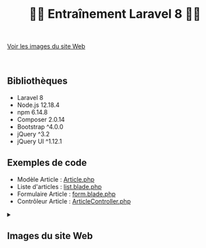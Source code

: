 # <h1 align="center">👨‍💻 Entraînement Laravel 8 👩‍💻</h1>

</br>

[Voir les images du site Web](#images-du-site-web)

</br>

## Bibliothèques
- Laravel 8
- Node.js 12.18.4
- npm 6.14.8
- Composer 2.0.14
- Bootstrap ^4.0.0
- jQuery ^3.2
- jQuery UI ^1.12.1

## Exemples de code
- Modèle Article : [Article.php](app/Models/Article.php)
- Liste d'articles : [list.blade.php](resources/views/articles/list.blade.php)
- Formulaire Article : [form.blade.php](resources/views/articles/form.blade.php)
- Contrôleur Article : [ArticleController.php](app/Http/Controllers/ArticleController.php)

[imgSize]: 1000

<details>
  <summary><h2>Images du site Web</h2></summary>
  
  ### <ins>Liste des articles</ins>
  <img src="/public/img/readme/article-list.png" alt="article-list" width=[imgSize]/>
  
  ### <ins>Création d'un article</ins>
  <img src="/public/img/readme/article-create.png" alt="article-create" width=[imgSize]/>
</details>
